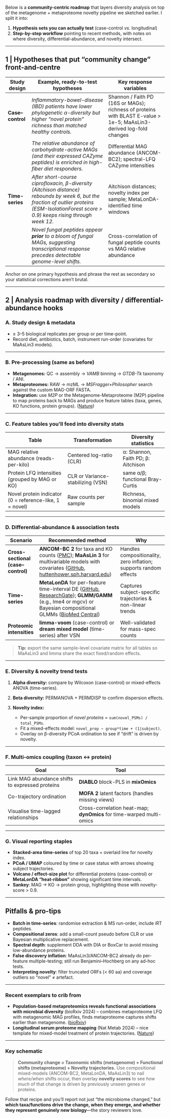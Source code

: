 Below is a **community-centric roadmap** that layers diversity analysis on top of the metagenome + metaproteome novelty pipeline we sketched earlier.  I split it into:

1. **Hypothesis sets you can actually test** (case-control *vs.* longitudinal)
2. **Step-by-step workflow** pointing to recent methods, with notes on where diversity, differential-abundance, and novelty intersect.

---

## 1  |  Hypotheses that put “community change” front-and-centre

| Study design     | Example, ready-to-test hypotheses                                                                                                                                                             | Key response variables                                                                                              |
| ---------------- | --------------------------------------------------------------------------------------------------------------------------------------------------------------------------------------------- | ------------------------------------------------------------------------------------------------------------------- |
| **Case–control** | *Inflammatory-bowel-disease (IBD) patients have lower phylogenetic α-diversity but higher “novel protein” richness than matched healthy controls.*                                            | Shannon / Faith PD (16S or MAGs); richness of proteins with BLAST E-value > 1e-5; MaAsLin3-derived log-fold changes |
|                  | *The relative abundance of carbohydrate-active MAGs (and their expressed CAZyme peptides) is enriched in high-fiber diet responders.*                                                         | Differential MAG abundance (ANCOM-BC2); spectral-LFQ CAZyme intensities                                             |
| **Time-series**  | *After short-course ciprofloxacin, β-diversity (Aitchison distance) rebounds by week 6, but the fraction of outlier proteins (ESM-IsolationForest score > 0.9) keeps rising through week 12.* | Aitchison distances; novelty index per sample; MetaLonDA-identified time windows                                    |
|                  | *Novel fungal peptides appear **prior** to a bloom of fungal MAGs, suggesting transcriptional response precedes detectable genome-level shifts.*                                              | Cross-correlation of fungal peptide counts vs MAG relative abundance                                                |

Anchor on one primary hypothesis and phrase the rest as secondary so your statistical corrections aren’t brutal.

---

## 2  |  Analysis roadmap with diversity / differential-abundance hooks

### A. Study design & metadata

* ≥ 3–5 biological replicates per group or per time-point.
* Record diet, antibiotics, batch, instrument run-order (covariates for MaAsLin3 models).

---

### B. Pre-processing (same as before)

* **Metagenomes:** QC → assembly → *VAMB* binning → *GTDB-Tk* taxonomy / ANI.
* **Metaproteomes:** RAW → mzML → *MSFragger+Philosopher* search against the custom MAG-ORF FASTA.
* **Integration:** use *M2P* or the Metagenome-Metaproteome (M2P) pipeline to map proteins back to MAGs and produce feature tables (taxa, genes, KO functions, protein groups). ([Nature][1])

---

### C. Feature tables you’ll feed into diversity stats

| Table                                                   | Transformation                    | Diversity statistics               |
| ------------------------------------------------------- | --------------------------------- | ---------------------------------- |
| MAG relative abundance (reads-per-kilo)                 | Centered log-ratio (CLR)          | α: Shannon, Faith PD; β: Aitchison |
| Protein LFQ intensities (grouped by MAG or KO)          | CLR or Variance-stabilizing (VSN) | same α/β; functional Bray-Curtis   |
| Novel protein indicator (0 = reference-like, 1 = novel) | Raw counts per sample             | Richness, binomial mixed models    |

---

### D. Differential-abundance & association tests

| Scenario                           | Recommended method                                                                                                                                                        | Why                                                               |
| ---------------------------------- | ------------------------------------------------------------------------------------------------------------------------------------------------------------------------- | ----------------------------------------------------------------- |
| **Cross-sectional (case–control)** | **ANCOM-BC 2** for taxa and KO counts ([PMC][2]); **MaAsLin 3** for multivariable models with covariates ([GitHub][3], [huttenhower.sph.harvard.edu][4])                  | Handles compositionality, zero inflation; supports random effects |
| **Time-series**                    | **MetaLonDA** for per-feature time-interval DE ([GitHub][5], [ResearchGate][6]); **GLMM/GAMM** (e.g., lme4 or mgcv) or Bayesian compositional GLMMs ([BioMed Central][7]) | Captures subject-specific trajectories & non-linear trends        |
| **Proteomic intensities**          | **limma-voom** (case-control) or **dream mixed model** (time-series) after VSN                                                                                            | Well-validated for mass-spec counts                               |

> **Tip:** export the same sample-level covariate matrix for all tables so MaAsLin3 and limma share the exact fixed/random effects.

---

### E. Diversity & novelty trend tests

1. **Alpha diversity:** compare by Wilcoxon (case-control) or mixed-effects ANOVA (time-series).
2. **Beta diversity:** PERMANOVA + PERMDISP to confirm dispersion effects.
3. **Novelty index:**

   * Per-sample proportion of *novel proteins* = `sum(novel_PSMs) / total_PSMs`.
   * Fit a mixed-effects model: `novel_prop ~ group*time + (1|subject)`.
   * Overlay on β-diversity PCoA ordination to see if “drift” is driven by novelty.

---

### F. Multi-omics coupling (taxon ↔ protein)

| Goal                                            | Tool                                                                 |
| ----------------------------------------------- | -------------------------------------------------------------------- |
| Link MAG abundance shifts to expressed proteins | **DIABLO** block-PLS in **mixOmics**                                 |
| Co-trajectory ordination                        | **MOFA 2** latent factors (handles missing views)                    |
| Visualise time-lagged relationships             | Cross-correlation heat-map; **dynOmics** for time-warped multi-omics |

---

### G. Visual reporting staples

* **Stacked-area time-series** of top 20 taxa + overlaid line for novelty index.
* **PCoA / UMAP** coloured by time or case status with arrows showing subject trajectories.
* **Volcano / effect-size plot** for differential proteins (case-control) or **MetaLonDA “heat-ribbon”** showing significant time intervals.
* **Sankey**: MAG → KO → protein group, highlighting those with novelty-score > 0.9.

---

## Pitfalls & pro-tips

* **Batch in time-series**: randomise extraction & MS run-order, include iRT peptides.
* **Compositional zeros**: add a small-count pseudo before CLR or use Bayesian multiplicative replacement.
* **Spectral depth**: supplement DDA with DIA or BoxCar to avoid missing low-abundance proteins.
* **False discovery inflation**: MaAsLin3/ANCOM-BC2 already do per-feature multiple-testing; still run Benjamini–Hochberg on any ad-hoc tests.
* **Interpreting novelty**: filter truncated ORFs (< 60 aa) and coverage outliers so “novel” ≠ artefact.

---

### Recent exemplars to crib from

* **Population-based metaproteomics reveals functional associations with microbial diversity** (bioRxiv 2024) – combines metaproteome LFQ with metagenomic MAG profiles, finds metaproteome captures shifts earlier than metagenome. ([bioRxiv][8])
* **Longitudinal serum proteome mapping** (Nat Metab 2024) – nice template for mixed-model treatment of protein trajectories. ([Nature][1])

---

### Key schematic

> **Community change = Taxonomic shifts (metagenome) + Functional shifts (metaproteome) + Novelty trajectories.**
> Use compositional mixed-models (ANCOM-BC2, MetaLonDA, MaAsLin3) to nail *where/when* shifts occur, then overlay **novelty scores** to see *how much* of that change is driven by previously unseen genes or proteins.

Follow that recipe and you’ll report not just “the microbiome changed,” but **which taxa/functions drive the change, when they emerge, and whether they represent genuinely new biology**—the story reviewers love.

[1]: https://www.nature.com/articles/s42255-024-01185-7?utm_source=chatgpt.com "Longitudinal serum proteome mapping reveals biomarkers for ..."
[2]: https://pmc.ncbi.nlm.nih.gov/articles/PMC10187376/?utm_source=chatgpt.com "Multi-group Analysis of Compositions of Microbiomes with Covariate ..."
[3]: https://github.com/biobakery/maaslin3?utm_source=chatgpt.com "MaAsLin3: Microbiome Multivariate Association with Linear Models"
[4]: https://huttenhower.sph.harvard.edu/maaslin3/?utm_source=chatgpt.com "MaAsLin 3 - The Huttenhower Lab"
[5]: https://github.com/aametwally/MetaLonDA?utm_source=chatgpt.com "aametwally/MetaLonDA: METAgenomic LONgitudinal Differential ..."
[6]: https://www.researchgate.net/publication/323157312_MetaLonDA_A_flexible_R_package_for_identifying_time_intervals_of_differentially_abundant_features_in_metagenomic_longitudinal_studies?utm_source=chatgpt.com "(PDF) MetaLonDA: A flexible R package for identifying time intervals ..."
[7]: https://bmcbioinformatics.biomedcentral.com/articles/10.1186/s12859-025-06114-3?utm_source=chatgpt.com "Bayesian compositional generalized linear mixed models for ..."
[8]: https://www.biorxiv.org/content/10.1101/2024.11.26.625569v2.full-text?utm_source=chatgpt.com "Population-based metaproteomics reveals functional associations ..."



